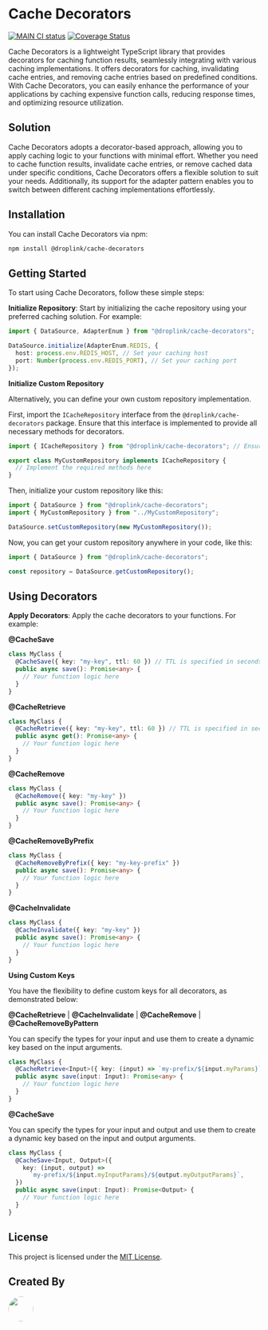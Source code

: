 # Cache Decorators

[![MAIN CI status](https://github.com/droplinkme/cache-decorators/actions/workflows/release.yml/badge.svg)](https://github.com/droplinkme/cache-decorators/actions/workflows/release.yml?query=branch%3Amain)
[![Coverage Status](https://coveralls.io/repos/github/droplinkme/cache-decorators/badge.svg)](https://coveralls.io/github/droplinkme/cache-decorators)

<!-- [![dependencies badge](https://img.shields.io/librariesio/release/github/droplinkme/cache-decorators)](https://libraries.io/github/droplinkme/cache-decorators) -->

<!-- [![NPM badge](https://img.shields.io/npm/v/@droplinkme/cache-decorators)](https://www.npmjs.com/package/@droplinkme/cache-decorators) -->

Cache Decorators is a lightweight TypeScript library that provides decorators for caching function results, seamlessly integrating with various caching implementations. It offers decorators for caching, invalidating cache entries, and removing cache entries based on predefined conditions. With Cache Decorators, you can easily enhance the performance of your applications by caching expensive function calls, reducing response times, and optimizing resource utilization.

## Solution

Cache Decorators adopts a decorator-based approach, allowing you to apply caching logic to your functions with minimal effort. Whether you need to cache function results, invalidate cache entries, or remove cached data under specific conditions, Cache Decorators offers a flexible solution to suit your needs. Additionally, its support for the adapter pattern enables you to switch between different caching implementations effortlessly.

## Installation

You can install Cache Decorators via npm:

```bash
npm install @droplink/cache-decorators
```

## Getting Started

To start using Cache Decorators, follow these simple steps:

**Initialize Repository**: Start by initializing the cache repository using your preferred caching solution. For example:

```typescript
import { DataSource, AdapterEnum } from "@droplink/cache-decorators";

DataSource.initialize(AdapterEnum.REDIS, {
  host: process.env.REDIS_HOST, // Set your caching host
  port: Number(process.env.REDIS_PORT), // Set your caching port
});
```

**Initialize Custom Repository**

Alternatively, you can define your own custom repository implementation.

First, import the `ICacheRepository` interface from the `@droplink/cache-decorators` package. Ensure that this interface is implemented to provide all necessary methods for decorators.

```typescript
import { ICacheRepository } from "@droplink/cache-decorators"; // Ensure that this interface is implemented to provide all necessary methods for decorators

export class MyCustomRepository implements ICacheRepository {
  // Implement the required methods here
}
```

Then, initialize your custom repository like this:

```typescript
import { DataSource } from "@droplink/cache-decorators";
import { MyCustomRepository } from "../MyCustomRepository";

DataSource.setCustomRepository(new MyCustomRepository());
```

Now, you can get your custom repository anywhere in your code, like this:

```typescript
import { DataSource } from "@droplink/cache-decorators";

const repository = DataSource.getCustomRepository();
```

## Using Decorators

**Apply Decorators**: Apply the cache decorators to your functions. For example:

**@CacheSave**

```typescript
class MyClass {
  @CacheSave({ key: "my-key", ttl: 60 }) // TTL is specified in seconds
  public async save(): Promise<any> {
    // Your function logic here
  }
}
```

**@CacheRetrieve**

```typescript
class MyClass {
  @CacheRetrieve({ key: "my-key", ttl: 60 }) // TTL is specified in seconds
  public async get(): Promise<any> {
    // Your function logic here
  }
}
```

**@CacheRemove**

```typescript
class MyClass {
  @CacheRemove({ key: "my-key" })
  public async save(): Promise<any> {
    // Your function logic here
  }
}
```

**@CacheRemoveByPrefix**

```typescript
class MyClass {
  @CacheRemoveByPrefix({ key: "my-key-prefix" })
  public async save(): Promise<any> {
    // Your function logic here
  }
}
```

**@CacheInvalidate**

```typescript
class MyClass {
  @CacheInvalidate({ key: "my-key" })
  public async save(): Promise<any> {
    // Your function logic here
  }
}
```

**Using Custom Keys**

You have the flexibility to define custom keys for all decorators, as demonstrated below:

**@CacheRetrieve** | **@CacheInvalidate** | **@CacheRemove** | **@CacheRemoveByPattern**

You can specify the types for your input and use them to create a dynamic key based on the input arguments.

```typescript
class MyClass {
  @CacheRetrieve<Input>({ key: (input) => `my-prefix/${input.myParams}` })
  public async save(input: Input): Promise<any> {
    // Your function logic here
  }
}
```

**@CacheSave**

You can specify the types for your input and output and use them to create a dynamic key based on the input and output arguments.

```typescript
class MyClass {
  @CacheSave<Input, Output>({
    key: (input, output) =>
      `my-prefix/${input.myInputParams}/${output.myOutputParams}`,
  })
  public async save(input: Input): Promise<Output> {
    // Your function logic here
  }
}
```

## License

This project is licensed under the [MIT License](LICENSE).

## Created By

[<img src="https://github.com/allanchrs.png" width="50" height="50" style="border-radius: 50%;">](https://github.com/allanchrs)
